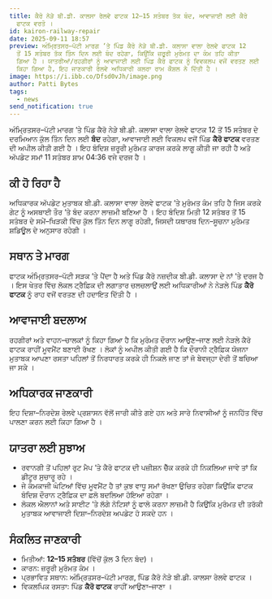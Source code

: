 ```yaml
---
title: ਕੈਰੋ ਨੇੜੇ ਬੀ.ਡੀ. ਕਾਲਸਾ ਰੇਲਵੇ ਫਾਟਕ 12–15 ਸਤੰਬਰ ਤੱਕ ਬੰਦ, ਆਵਾਜਾਈ ਲਈ ਕੈਰੋ
  ਫਾਟਕ ਵਰਤੋ ।
id: kairon-railway-repair
date: 2025-09-11 18:57
preview: ਅੰਮ੍ਰਿਤਸਰ–ਪੱਟੀ ਮਾਰਗ ‘ਤੇ ਪਿੰਡ ਕੈਰੋ ਨੇੜੇ ਬੀ.ਡੀ. ਕਲਾਸਾ ਵਾਲਾ ਰੇਲਵੇ ਫਾਟਕ 12
  ਤੋਂ 15 ਸਤੰਬਰ ਤੱਕ ਤਿੰਨ ਦਿਨ ਲਈ ਬੰਦ ਰਹੇਗਾ, ਕਿਉਂਕਿ ਜ਼ਰੂਰੀ ਮੁਰੰਮਤ ਦਾ ਕੰਮ ਤਹਿ ਕੀਤਾ
  ਗਿਆ ਹੈ । ਯਾਤਰੀਆਂ/ਰਹਗੀਰਾਂ ਨੂੰ ਆਵਾਜਾਈ ਲਈ ਪਿੰਡ ਕੈਰੋ ਫਾਟਕ ਨੂੰ ਵਿਵਕਲਪ ਵਜੋਂ ਵਰਤਣ ਲਈ
  ਕਿਹਾ ਗਿਆ ਹੈ, ਇਹ ਜਾਣਕਾਰੀ ਰੇਲਵੇ ਅਧਿਕਾਰੀ ਕਲਰਾ ਰਾਮ ਕੌਸ਼ਲ ਨੇ ਦਿੱਤੀ ਹੈ ।
image: https://i.ibb.co/Dfsd0vJh/image.png
author: Patti Bytes
tags:
  - news
send_notification: true
---
```

<!--StartFragment-->

ਅੰਮ੍ਰਿਤਸਰ–ਪੱਟੀ ਮਾਰਗ ‘ਤੇ ਪਿੰਡ ਕੈਰੋ ਨੇੜੇ ਬੀ.ਡੀ. ਕਲਾਸਾ ਵਾਲਾ ਰੇਲਵੇ ਫਾਟਕ 12 ਤੋਂ 15 ਸਤੰਬਰ ਦੇ ਦਰਮਿਆਨ ਕੁੱਲ ਤਿੰਨ ਦਿਨ ਲਈ **ਬੰਦ** ਰਹੇਗਾ, ਆਵਾਜਾਈ ਲਈ ਵਿਕਲਪ ਵਜੋਂ ਪਿੰਡ **ਕੈਰੋ ਫਾਟਕ** ਵਰਤਣ ਦੀ ਅਪੀਲ ਕੀਤੀ ਗਈ ਹੈ । ਇਹ ਬੰਦਿਸ਼ ਜ਼ਰੂਰੀ ਮੁਰੰਮਤ ਕਾਰਜ ਕਰਕੇ ਲਾਗੂ ਕੀਤੀ ਜਾ ਰਹੀ ਹੈ ਅਤੇ ਅੱਪਡੇਟ ਸਮਾਂ 11 ਸਤੰਬਰ ਸ਼ਾਮ 04:36 ਵਜੇ ਦਰਜ ਹੈ ।

## ਕੀ ਹੋ ਰਿਹਾ ਹੈ

ਅਧਿਕਾਰਕ ਅੱਪਡੇਟ ਮੁਤਾਬਕ ਬੀ.ਡੀ. ਕਲਾਸਾ  ਵਾਲਾ ਰੇਲਵੇ ਫਾਟਕ ‘ਤੇ ਮੁਰੰਮਤ ਕੰਮ ਤਹਿ ਹੈ ਜਿਸ ਕਰਕੇ ਗੇਟ ਨੂੰ ਅਸਥਾਈ ਤੌਰ ‘ਤੇ ਬੰਦ ਕਰਨਾ ਲਾਜ਼ਮੀ ਬਣਿਆ ਹੈ । ਇਹ ਬੰਦਿਸ਼ ਮਿਤੀ 12 ਸਤੰਬਰ ਤੋਂ 15 ਸਤੰਬਰ ਦੇ ਸਮੇਂ–ਖਿੜਕੀ ਵਿੱਚ ਕੁੱਲ ਤਿੰਨ ਦਿਨ ਲਾਗੂ ਰਹੇਗੀ, ਜਿਸਦੀ ਯਥਾਰਥ ਦਿਨ–ਸੂਚਨਾ ਮੁਰੰਮਤ ਸ਼ਡਿਊਲ ਦੇ ਅਨੁਸਾਰ ਰਹੇਗੀ ।

## ਸਥਾਨ ਤੇ ਮਾਰਗ

ਫਾਟਕ ਅੰਮ੍ਰਿਤਸਰ–ਪੱਟੀ ਸੜਕ ‘ਤੇ ਪੈਂਦਾ ਹੈ ਅਤੇ ਪਿੰਡ ਕੈਰੋ ਨਜ਼ਦੀਕ ਬੀ.ਡੀ. ਕਲਾਸਾ  ਦੇ ਨਾਂ ‘ਤੇ ਦਰਜ ਹੈ । ਇਸ ਖੇਤਰ ਵਿੱਚ ਲੋਕਲ ਟ੍ਰੈਫ਼ਿਕ ਦੀ ਲਗਾਤਾਰ ਚਲਚਲਾਉਂ ਲਈ ਅਧਿਕਾਰੀਆਂ ਨੇ ਨੇੜਲੇ ਪਿੰਡ **ਕੈਰੋ ਫਾਟਕ** ਨੂੰ ਰਾਹ ਵਜੋਂ ਵਰਤਣ ਦੀ ਹਦਾਇਤ ਦਿੱਤੀ ਹੈ ।

## ਆਵਾਜਾਈ ਬਦਲਾਅ

ਰਹਗੀਰਾਂ ਅਤੇ ਵਾਹਨ–ਚਾਲਕਾਂ ਨੂੰ ਕਿਹਾ ਗਿਆ ਹੈ ਕਿ ਮੁਰੰਮਤ ਦੌਰਾਨ ਆਉਣ–ਜਾਣ ਲਈ ਨੇੜਲੇ ਕੈਰੋ ਫਾਟਕ ਰਾਹੀਂ ਮੂਵਮੈਂਟ ਬਣਾਈ ਰੱਖਣ । ਲੋਕਾਂ ਨੂੰ ਅਪੀਲ ਕੀਤੀ ਗਈ ਹੈ ਕਿ ਦੌਰਾਨੀ ਟ੍ਰੈਫ਼ਿਕ ਯੋਜਨਾ ਮੁਤਾਬਕ ਆਪਣਾ ਰਸਤਾ ਪਹਿਲਾਂ ਤੋਂ ਨਿਰਧਾਰਤ ਕਰਕੇ ਹੀ ਨਿਕਲੇ ਜਾਣ ਤਾਂ ਜੋ ਬੇਵਜ੍ਹਾ ਦੇਰੀ ਤੋਂ ਬਚਿਆ ਜਾ ਸਕੇ ।

## ਅਧਿਕਾਰਕ ਜਾਣਕਾਰੀ

ਇਹ ਦਿਸ਼ਾ–ਨਿਰਦੇਸ਼ ਰੇਲਵੇ ਪ੍ਰਸ਼ਾਸਨ ਵੱਲੋਂ ਜਾਰੀ ਕੀਤੇ ਗਏ ਹਨ ਅਤੇ ਸਾਰੇ ਨਿਵਾਸੀਆਂ ਨੂੰ ਜਨਹਿੱਤ ਵਿੱਚ ਪਾਲਣਾ ਕਰਨ ਲਈ ਕਿਹਾ ਗਿਆ ਹੈ ।

## ਯਾਤਰਾ ਲਈ ਸੁਝਾਅ

* ਰਵਾਨਗੀ ਤੋਂ ਪਹਿਲਾਂ ਰੁਟ ਮੈਪ ‘ਤੇ ਕੈਰੋ ਫਾਟਕ ਦੀ ਪਜ਼ੀਸ਼ਨ ਚੈੱਕ ਕਰਕੇ ਹੀ ਨਿਕਲਿਆ ਜਾਵੇ ਤਾਂ ਕਿ ਡੀਟੂਰ ਸੁਚਾਰੂ ਰਹੇ ।
* ਜੇ ਕੰਮਕਾਜੀ ਘੰਟਿਆਂ ਵਿੱਚ ਮੂਵਮੈਂਟ ਹੈ ਤਾਂ ਕੁਝ ਵਾਧੂ ਸਮਾਂ ਰੱਖਣਾ ਉਚਿਤ ਰਹੇਗਾ ਕਿਉਂਕਿ ਫਾਟਕ ਬੰਦਿਸ਼ ਦੌਰਾਨ ਟ੍ਰੈਫ਼ਿਕ ਦਾ ਫ਼ਲੋ ਬਦਲਿਆ ਹੋਇਆ ਰਹੇਗਾ ।
* ਲੋਕਲ ਐਲਾਨਾਂ ਅਤੇ ਸਾਈਟ ‘ਤੇ ਲੱਗੇ ਨੋਟਿਸਾਂ ਨੂੰ ਫਾਲੋ ਕਰਨਾ ਲਾਜ਼ਮੀ ਹੈ ਕਿਉਂਕਿ ਮੁਰੰਮਤ ਦੀ ਤਰੱਕੀ ਮੁਤਾਬਕ ਆਵਾਜਾਈ ਦਿਸ਼ਾ–ਨਿਰਦੇਸ਼ ਅਪਡੇਟ ਹੋ ਸਕਦੇ ਹਨ ।

## ਸੰਕਲਿਤ ਜਾਣਕਾਰੀ

* ਮਿਤੀਆਂ: **12–15 ਸਤੰਬਰ** (ਵਿੱਚੋਂ ਕੁੱਲ 3 ਦਿਨ ਬੰਦ) ।
* ਕਾਰਨ: ਜ਼ਰੂਰੀ ਮੁਰੰਮਤ ਕੰਮ ।
* ਪ੍ਰਭਾਵਿਤ ਸਥਾਨ: ਅੰਮ੍ਰਿਤਸਰ–ਪੱਟੀ ਮਾਰਗ, ਪਿੰਡ ਕੈਰੋ ਨੇੜੇ ਬੀ.ਡੀ. ਕਾਲਸਾ ਰੇਲਵੇ ਫਾਟਕ ।
* ਵਿਕਲਪਿਕ ਰਸਤਾ: ਪਿੰਡ **ਕੈਰੋ ਫਾਟਕ** ਰਾਹੀਂ ਆਉਣਾ–ਜਾਣਾ ।